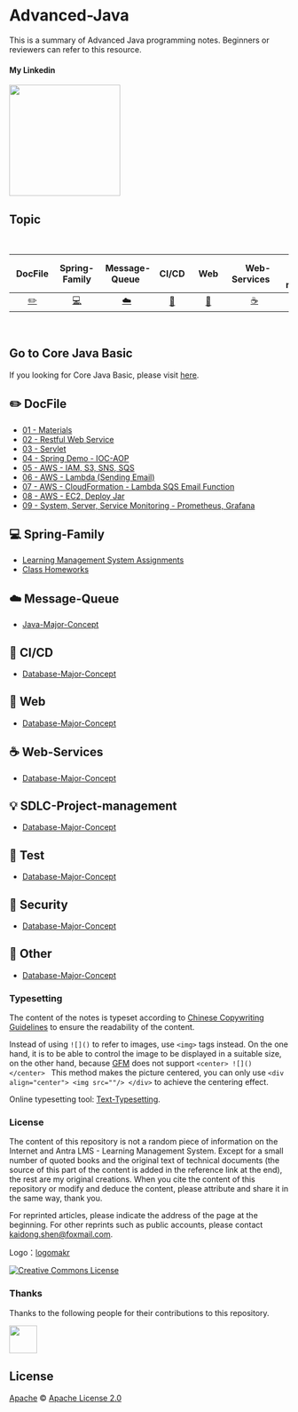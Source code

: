 # Advanced-Java
This is a summary of Advanced Java programming notes. Beginners or reviewers can refer to this resource.

#### My Linkedin

<div align="left">
    <a href="https://www.linkedin.com/in/kaidong-shen/"> <img src="https://www.tmf-group.com/-/media/images/logos/case-study-logos/linkedin.png?h=32%25&w=100%25&la=en&hash=D0E8DD162007F2CF94A6CA31F244DE55E6DBBF8E" width="200px"></a>
</div>

## Topic

<br>


| &nbsp;DocFile&nbsp; | Spring-Family | &nbsp;Message-Queue&nbsp; |CI/CD| &nbsp;&nbsp;Web&nbsp;&nbsp;|&nbsp;&nbsp;&nbsp;Web-Services&nbsp;&nbsp;&nbsp;|         SDLC-Project-management| &nbsp;&nbsp;&nbsp;Test&nbsp;&nbsp;&nbsp; |Security| &nbsp;&nbsp;&nbsp;Other&nbsp;&nbsp;&nbsp; |
| :---: | :----: | :---: | :----: | :----: | :----: | :----: | :----: | :----: | :----: |
| [:pencil2:](#pencil2-DocFile) | [:computer:](#computer-Spring-Family) | [:cloud:](#cloud-Message-Queue) | [:art:](#art-CI/CD) | [:floppy_disk:](#floppy_disk-Web) |[:coffee:](#coffee-Web-Services)| [:bulb:](#bulb-SDLC-Project-management) |[:wrench:](#wrench-Test)| [:watermelon:](#watermelon-Security) |[:memo:](#memo-Other)|

<br>



## Go to Core Java Basic
If you looking for Core Java Basic, please visit [here](https://github.com/shenkaidong/Advanced-Java).

## :pencil2: DocFile

- [01 - Materials](https://github.com/shenkaidong/Core-Java-Basic/tree/master/note/java/02%20-%20Materials)  
- [02 - Restful Web Service](https://github.com/shenkaidong/Core-Java-Basic/tree/master/note/java/03%20-%20Data%20Types)  
- [03 - Servlet](https://github.com/shenkaidong/Core-Java-Basic/tree/master/note/java/04%20-%20OOP%20principles)  
- [04 - Spring Demo - IOC-AOP](https://github.com/shenkaidong/Core-Java-Basic/tree/master/note/java/05%20-%20Exception%20Handling)  
- [05 - AWS - IAM, S3, SNS, SQS](https://github.com/shenkaidong/Core-Java-Basic/tree/master/note/java/06%20-%20Collections%20-%20List)  
- [06 - AWS - Lambda (Sending Email)](https://github.com/shenkaidong/Core-Java-Basic/tree/master/note/java/07%20-%20Collections%20-%20Set)  
- [07 - AWS - CloudFormation - Lambda SQS Email Function](https://github.com/shenkaidong/Core-Java-Basic/tree/master/note/java/08%20-%20Collections%20-%20Map)  
- [08 - AWS - EC2, Deploy Jar](https://github.com/shenkaidong/Core-Java-Basic/tree/master/note/java/09%20-%20String)  
- [09 - System, Server, Service Monitoring - Prometheus, Grafana](https://github.com/shenkaidong/Core-Java-Basic/tree/master/note/java/10%20-%20IO%20and%20Serialization)  

## :computer: Spring-Family

- [Learning Management System Assignments](https://github.com/shenkaidong/Core-Java-Basic/tree/master/CoreJavaCode/src/main/java/lmsAssignments)
- [Class Homeworks](https://github.com/shenkaidong/Core-Java-Basic/tree/master/CoreJavaCode/src/main/java/homeworks)

## :cloud: Message-Queue

- [Java-Major-Concept](https://github.com/shenkaidong/Core-Java-Basic/tree/master/note/concept/java)

## :art: CI/CD

- [Database-Major-Concept](https://github.com/shenkaidong/Core-Java-Basic/tree/master/note/concept/database)


## :floppy_disk: Web

- [Database-Major-Concept](https://github.com/shenkaidong/Core-Java-Basic/tree/master/note/concept/database)


## :coffee: Web-Services

- [Database-Major-Concept](https://github.com/shenkaidong/Core-Java-Basic/tree/master/note/concept/database)


## :bulb: SDLC-Project-management

- [Database-Major-Concept](https://github.com/shenkaidong/Core-Java-Basic/tree/master/note/concept/database)


## :wrench: Test

- [Database-Major-Concept](https://github.com/shenkaidong/Core-Java-Basic/tree/master/note/concept/database)


## :watermelon: Security

- [Database-Major-Concept](https://github.com/shenkaidong/Core-Java-Basic/tree/master/note/concept/database)


## :memo: Other

- [Database-Major-Concept](https://github.com/shenkaidong/Core-Java-Basic/tree/master/note/concept/database)



### Typesetting

The content of the notes is typeset according to [Chinese Copywriting Guidelines](https://github.com/sparanoid/chinese-copywriting-guidelines) to ensure the readability of the content.

Instead of using `![]()` to refer to images, use `<img>` tags instead. On the one hand, it is to be able to control the image to be displayed in a suitable size, on the other hand, because [GFM](https://github.github.com/gfm/) does not support `<center> ![]() </center> ` This method makes the picture centered, you can only use `<div align="center"> <img src=""/> </div>` to achieve the centering effect.

Online typesetting tool: [Text-Typesetting](https://github.com/CyC2018/Text-Typesetting).

### License

The content of this repository is not a random piece of information on the Internet and Antra LMS - Learning Management System. Except for a small number of quoted books and the original text of technical documents (the source of this part of the content is added in the reference link at the end), the rest are my original creations. When you cite the content of this repository or modify and deduce the content, please attribute and share it in the same way, thank you.

For reprinted articles, please indicate the address of the page at the beginning. For other reprints such as public accounts, please contact kaidong.shen@foxmail.com.

Logo：[logomakr](https://logomakr.com/)

<a rel="license" href="http://creativecommons.org/licenses/by-nc-sa/4.0/"><img alt="Creative Commons License" style="border-width:0" src="https://i.creativecommons.org/l/by-nc-sa/4.0/88x31.png" /></a>

### Thanks

Thanks to the following people for their contributions to this repository.

<a href="https://github.com/shenkaidong">
    <img src="https://media.istockphoto.com/vectors/yin-yang-panda-cute-logo-vector-illustration-vector-id1170794027?k=20&m=1170794027&s=612x612&w=0&h=QvlXWRWUe2hz_WUPvczDxdcMAOvH9NCv8P-GvzCVnqw=" width="50px">
</a> 



## License

[Apache](LICENSE) © [Apache License 2.0](https://choosealicense.com/licenses/apache-2.0/) 


